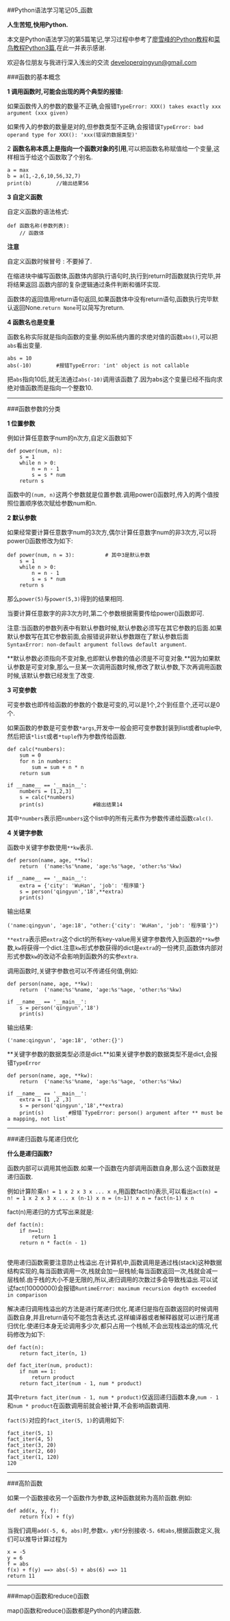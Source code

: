 ##Python语法学习笔记05_函数

**人生苦短,快用Python.**

本文是Python语法学习的第5篇笔记,学习过程中参考了[廖雪峰的Python教程](https://www.liaoxuefeng.com/wiki/0014316089557264a6b348958f449949df42a6d3a2e542c000)和[菜鸟教程Python3篇](https://www.runoob.com/python3/python3-tutorial.html),在此一并表示感谢.

欢迎各位朋友与我进行深入浅出的交流 <developerqingyun@gmail.com>

###函数的基本概念

**1 调用函数时,可能会出现的两个典型的报错:**

如果函数传入的参数的数量不正确,会报错`TypeError: XXX() takes exactly xxx argument (xxx given)`

如果传入的参数的数量是对的,但参数类型不正确,会报错误`TypeError: bad operand type for XXX(): 'xxx(错误的数据类型)'`

2 **函数名称本质上是指向一个函数对象的引用**,可以把函数名称赋值给一个变量,这样相当于给这个函数取了个别名.

```
a = max
b = a(1,-2,6,10,56,32,7)
print(b)		//输出结果56

```
**3 自定义函数**

自定义函数的语法格式:

```
def 函数名称(参数列表):
	// 函数体

```
**注意** 

自定义函数时候冒号 : 不要掉了.

在缩进块中编写函数体,函数体内部执行语句时,执行到return时函数就执行完毕,并将结果返回.函数内部的复杂逻辑通过条件判断和循环实现.

函数体的返回值用return语句返回,如果函数体中没有return语句,函数执行完毕默认返回None.`return None`可以简写为return.

**4 函数名也是变量**

函数名称实际就是指向函数的变量.例如系统内置的求绝对值的函数`abs()`,可以把`abs`看出变量.

```
abs = 10
abs(-10)		#报错TypeError: 'int' object is not callable

```

把`abs`指向10后,就无法通过`abs(-10)`调用该函数了.因为abs这个变量已经不指向求绝对值函数而是指向一个整数10.

---

###函数参数的分类

**1 位置参数**

例如计算任意数字num的n次方,自定义函数如下

```
def power(num, n):
    s = 1
    while n > 0:
        n = n - 1
        s = s * num
    return s

```

函数中的`(num, n)`这两个参数就是位置参数.调用power()函数时,传入的两个值按照位置顺序依次赋给参数num和n.

**2 默认参数**

如果经常要计算任意数字num的3次方,偶尔计算任意数字num的非3次方,可以将power()函数修改为如下:

```
def power(num, n = 3):			# 其中3是默认参数
    s = 1
    while n > 0:
        n = n - 1
        s = s * num
    return s

```

那么`power(5)`与`power(5,3)`得到的结果相同.

当要计算任意数字的非3次方时,第二个参数根据需要传给power()函数即可.

注意:当函数的参数列表中有默认参数时候,默认参数必须写在其它参数的后面.如果默认参数写在其它参数前面,会报错说非默认参数跟在了默认参数后面`SyntaxError: non-default argument follows default argument`.

**默认参数必须指向不变对象,也即默认参数的值必须是不可变对象.**因为如果默认参数是可变对象,那么一旦某一次调用函数时候,修改了默认参数,下次再调用函数时候,该默认参数已经发生了改变.

**3 可变参数**

可变参数也即传给函数的参数的个数是可变的,可以是1个,2个到任意个,还可以是0个.

如果函数的参数是可变参数`*args`,开发中一般会把可变参数封装到list或者tuple中,然后把该` *list `或者` *tuple `作为参数传给函数.

```
def calc(*numbers):
    sum = 0
    for n in numbers:
        sum = sum + n * n
    return sum

if __name__ == '__main__':
    numbers = [1,2,3]
    s = calc(*numbers)
    print(s)				#输出结果14

```

其中`*numbers`表示把`numbers`这个list中的所有元素作为参数传递给函数`calc()`.

**4 关键字参数**

函数中关键字参数使用`**kw`表示.

```
def person(name, age, **kw):
    return  ('name:%s'%name, 'age:%s'%age, 'other:%s'%kw)

if __name__ == '__main__':
    extra = {'city': 'WuHan', 'job': '程序猿'}
    s = person('qingyun','18',**extra)
    print(s)

```

输出结果

```
('name:qingyun', 'age:18', "other:{'city': 'WuHan', 'job': '程序猿'}")

```

`**extra`表示把`extra`这个dict的所有key-value用关键字参数传入到函数的`**kw`参数,`kw`将获得一个dict.注意`kw`形式参数获得的dict是`extra`的一份拷贝,函数体内部对形式参数`kw`的改动不会影响到函数外的实参`extra`.

调用函数时,关键字参数也可以不传递任何值,例如:

```
def person(name, age, **kw):
    return  ('name:%s'%name, 'age:%s'%age, 'other:%s'%kw)

if __name__ == '__main__':
    s = person('qingyun','18')
    print(s)

```

输出结果:

```
('name:qingyun', 'age:18', 'other:{}')

```

**关键字参数的数据类型必须是dict.**如果关键字参数的数据类型不是dict,会报错`TypeError`

```
def person(name, age, **kw):
    return  ('name:%s'%name, 'age:%s'%age, 'other:%s'%kw)

if __name__ == '__main__':
    extra = [1 ,2 ,3]
    s = person('qingyun','18',**extra)
    print(s)		#报错`TypeError: person() argument after ** must be a mapping, not list`

```

---

###递归函数与尾递归优化

**什么是递归函数?**

函数内部可以调用其他函数.如果一个函数在内部调用函数自身,那么这个函数就是递归函数.

例如计算阶乘`n! = 1 x 2 x 3 x ... x n`,用函数fact(n)表示,可以看出`act(n) = n! = 1 x 2 x 3 x ... x (n-1) x n = (n-1)! x n = fact(n-1) x n`

fact(n)用递归的方式写出来就是:

```
def fact(n):
    if n==1:
        return 1
    return n * fact(n - 1)
    
```

使用递归函数需要注意防止栈溢出.在计算机中,函数调用是通过栈(stack)这种数据结构实现的,每当函数调用一次,栈就会加一层栈帧;每当函数返回一次,栈就会减一层栈帧.由于栈的大小不是无限的,所以,递归调用的次数过多会导致栈溢出.可以试试fact(10000000)会报错`RuntimeError: maximum recursion depth exceeded in comparison`

解决递归调用栈溢出的方法是进行尾递归优化.尾递归是指在函数返回的时候调用函数自身,并且return语句不能包含表达式.这样编译器或者解释器就可以进行尾递归优化.使递归本身无论调用多少次,都只占用一个栈帧,不会出现栈溢出的情况,代码修改为如下:

```
def fact(n):
    return fact_iter(n, 1)

def fact_iter(num, product):
    if num == 1:
        return product
    return fact_iter(num - 1, num * product)

```

其中`return fact_iter(num - 1, num * product)`仅返回递归函数本身,`num - 1`和`num * product`在函数调用前就会被计算,不会影响函数调用.

`fact(5)`对应的`fact_iter(5, 1)`的调用如下:

```
fact_iter(5, 1)
fact_iter(4, 5)
fact_iter(3, 20)
fact_iter(2, 60)
fact_iter(1, 120)
120

```

---

###高阶函数

如果一个函数接收另一个函数作为参数,这种函数就称为高阶函数.例如:

```
def add(x, y, f):
    return f(x) + f(y)

```

当我们调用`add(-5, 6, abs)`时,参数`x，y和f`分别接收`-5，6和abs`,根据函数定义,我们可以推导计算过程为

```
x = -5
y = 6
f = abs
f(x) + f(y) ==> abs(-5) + abs(6) ==> 11
return 11

```

---

###map()函数和reduce()函数

map()函数和reduce()函数都是Python的内建函数.

















